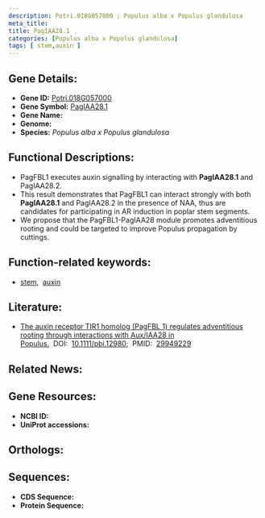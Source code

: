 ```yaml
---
description: Potri.018G057000 ; Populus alba x Populus glandulosa
meta_title:
title: PagIAA28.1
categories: [Populus alba x Populus glandulosa]
tags: [ stem,auxin ]
---
```


## Gene Details:
- **Gene ID:** [Potri.018G057000]()
- **Gene Symbol:** <u>PagIAA28.1</u>
- **Gene Name:** 
- **Genome:** []()
- **Species:** *Populus alba x Populus glandulosa*

## Functional Descriptions:
   - PagFBL1 executes auxin signalling by interacting with **PagIAA28.1** and PagIAA28.2.
   - This result demonstrates that PagFBL1 can interact strongly with both **PagIAA28.1** and PagIAA28.2 in the presence of NAA, thus are candidates for participating in AR induction in poplar stem segments.
   - We propose that the PagFBL1-PagIAA28 module promotes adventitious rooting and could be targeted to improve Populus propagation by cuttings.

## Function-related keywords:
   - [stem](/tags/stem/),&nbsp;&nbsp;[auxin](/tags/auxin/)

## Literature:
   - [The auxin receptor TIR1 homolog (PagFBL 1) regulates adventitious rooting through interactions with Aux/IAA28 in Populus.](https://doi.org/10.1111/pbi.12980)&nbsp;&nbsp;DOI:&nbsp;&nbsp;[10.1111/pbi.12980](https://doi.org/10.1111/pbi.12980);&nbsp;&nbsp;PMID:&nbsp;&nbsp;[29949229](https://pubmed.ncbi.nlm.nih.gov/29949229/)

## Related News:

## Gene Resources:
- **NCBI ID:**  [](https://www.ncbi.nlm.nih.gov/gene/?term=)
- **UniProt accessions:**  [](https://www.uniprot.org/uniprotkb//entry)

## Orthologs:

## Sequences:
- **CDS Sequence:**
- **Protein Sequence:**
